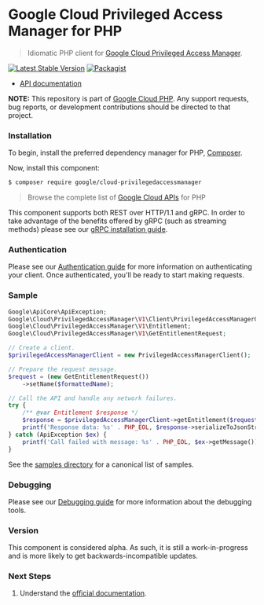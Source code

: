 # Google Cloud Privileged Access Manager for PHP

> Idiomatic PHP client for [Google Cloud Privileged Access Manager](https://cloud.google.com/iam).

[![Latest Stable Version](https://poser.pugx.org/google/cloud-privilegedaccessmanager/v/stable)](https://packagist.org/packages/google/cloud-privilegedaccessmanager) [![Packagist](https://img.shields.io/packagist/dm/google/cloud-privilegedaccessmanager.svg)](https://packagist.org/packages/google/cloud-privilegedaccessmanager)

* [API documentation](https://cloud.google.com/php/docs/reference/cloud-privilegedaccessmanager/latest)

**NOTE:** This repository is part of [Google Cloud PHP](https://github.com/googleapis/google-cloud-php). Any
support requests, bug reports, or development contributions should be directed to
that project.

### Installation

To begin, install the preferred dependency manager for PHP, [Composer](https://getcomposer.org/).

Now, install this component:

```sh
$ composer require google/cloud-privilegedaccessmanager
```

> Browse the complete list of [Google Cloud APIs](https://cloud.google.com/php/docs/reference)
> for PHP

This component supports both REST over HTTP/1.1 and gRPC. In order to take advantage of the benefits
offered by gRPC (such as streaming methods) please see our
[gRPC installation guide](https://cloud.google.com/php/grpc).

### Authentication

Please see our [Authentication guide](https://github.com/googleapis/google-cloud-php/blob/main/AUTHENTICATION.md) for more information
on authenticating your client. Once authenticated, you'll be ready to start making requests.

### Sample

```php
Google\ApiCore\ApiException;
Google\Cloud\PrivilegedAccessManager\V1\Client\PrivilegedAccessManagerClient;
Google\Cloud\PrivilegedAccessManager\V1\Entitlement;
Google\Cloud\PrivilegedAccessManager\V1\GetEntitlementRequest;

// Create a client.
$privilegedAccessManagerClient = new PrivilegedAccessManagerClient();

// Prepare the request message.
$request = (new GetEntitlementRequest())
    ->setName($formattedName);

// Call the API and handle any network failures.
try {
    /** @var Entitlement $response */
    $response = $privilegedAccessManagerClient->getEntitlement($request);
    printf('Response data: %s' . PHP_EOL, $response->serializeToJsonString());
} catch (ApiException $ex) {
    printf('Call failed with message: %s' . PHP_EOL, $ex->getMessage());
}
```

See the [samples directory](https://github.com/googleapis/google-cloud-php-privilegedaccessmanager/tree/main/samples) for a canonical list of samples.

### Debugging

Please see our [Debugging guide](https://github.com/googleapis/google-cloud-php/blob/main/DEBUG.md)
for more information about the debugging tools.

### Version

This component is considered alpha. As such, it is still a work-in-progress and is more likely to get backwards-incompatible updates.

### Next Steps

1. Understand the [official documentation](https://cloud.google.com/iam/docs/pam-overview).
